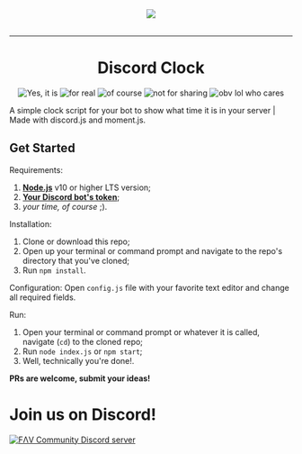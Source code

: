 <div align="center">
    <img src="https://i.imgur.com/iprzBYk.png"><br><br>

---

# Discord Clock
![Yes, it is](https://forthebadge.com/images/badges/built-with-swag.svg) ![for real](https://forthebadge.com/images/badges/gluten-free.svg) ![of course](https://forthebadge.com/images/badges/does-not-contain-msg.svg) ![not for sharing](https://forthebadge.com/images/badges/for-you.svg)
![obv lol who cares](https://forthebadge.com/images/badges/you-didnt-ask-for-this.svg)
</div>

A simple clock script for your bot to show what time it is in your server | Made with discord.js and moment.js.


## Get Started
Requirements:
1. [**Node.js**](https://nodejs.org/en/) v10 or higher LTS version;
2. [**Your Discord bot's token**](https://discordapp.com/developers/applications/);
3. _your time, of course_ ;).

Installation:
1. Clone or download this repo;
2. Open up your terminal or command prompt and navigate to the repo's directory that you've cloned;
3. Run `npm install`.

Configuration:
Open `config.js` file with your favorite text editor and change all required fields.

Run:
1. Open your terminal or command prompt or whatever it is called, navigate (`cd`) to the cloned repo;
2. Run `node index.js` or `npm start`;
3. Well, technically you're done!.

**PRs are welcome, submit your ideas!**

# Join us on Discord!
[![FΛV Community Discord server](https://discordapp.com/api/guilds/400583109789089793/embed.png?style=banner3)](https://discord.gg/TePuaqF)
